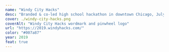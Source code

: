 ```yaml
---
name: "Windy City Hacks"
desc: "Branded & co-led high school hackathon in downtown Chicago, July 2019. 160 students."
cover: ./windy-city-hacks.png
coverAlt: "Windy City Hacks wordmark and pinwheel logo"
url: "https://2019.windyhacks.com/"
color: "#007a87"
year: 2019
feat: true
---
```

